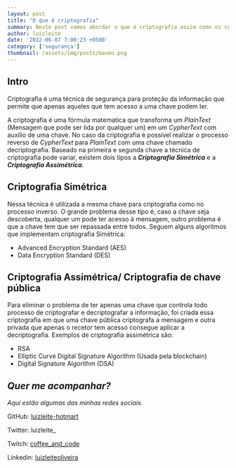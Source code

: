 ```yaml
---
layout: post
title: "O que é criptografia"
summary: Neste post vamos abordar o que é criptografia assim como os conceitos básicos dessa técnica 
author: luizleite
date: '2022-06-07 7:00:23 +0500'
category: ['segurança']
thumbnail: /assets/img/posts/maven.png
---
```


## Intro

Criptografia é uma técnica de segurança para proteção da informação que permite que apenas aqueles que tem acesso a uma chave podem ler.

A criptografia é uma fórmula matematica que transforma um _PlainText_ (Mensagem que pode ser lida por qualquer um) em um _CypherText_ com auxílio de uma chave.
No caso da criptografia é possível realizar o processo reverso de _CypherText_ para _PlainText_ com uma chave chamado decriptografia. Baseado na primeira e segunda chave a 
técnica de criptografia pode variar, existem dois tipos a __*Criptografia Simétrica*__ e a __*Criptografia Assimétrica*__.  


## Criptografia Simétrica

Nessa técnica é utilizada a mesma chave para criptografia como no processo inverso. O grande problema desse tipo é, caso 
a chave seja descoberta, qualquer um pode ter acesso à mensagem, outro problema é que a chave tem que ser 
repassada entre todos. Seguem alguns algoritmos que implementam criptografia Simétrica:

 - Advanced Encryption Standard (AES)
 - Data Encryption Standard (DES)

## Criptografia Assimétrica/ Criptografia de chave pública

Para eliminar o problema de ter apenas uma chave que controla todo processo de criptografar e decriptografar a informação, foi 
criada essa criptografia em que uma chave pública criptografa a mensagem e outra privada que apenas o recetor tem acesso consegue aplicar
a decriptografia. Exemplos de criptografia assimétrica são:

 - RSA
 - Elliptic Curve Digital Signature Algorithm (Usada pela blockchain)
 - Digital Signature Algorithm (DSA)


## _Quer me acompanhar?_
 
_Aqui estão algumas das minhas redes sociais._

    
 GitHub: [luizleite-hotmart](https://github.com/luizleite-hotmart)
    
 Twitter: luizleite_
    
 Twitch: [coffee_and_code](https://www.twitch.tv/coffee_and_code)
    
 Linkedin: [luizleiteoliveira](https://www.linkedin.com/in/luizleiteoliveira/)
 
